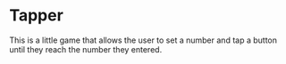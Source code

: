 # Tapper
This is a little game that allows the user to set a number and tap a button until they reach the number they entered.
